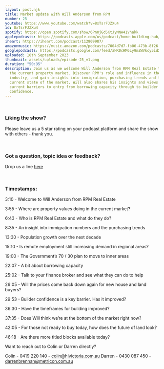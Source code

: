 ```yaml
---
layout: post.njk
title: Market update with Will Anderson from RPM
number: 25
youtube: https://www.youtube.com/watch?v=8xTsrFJZXu4
id: 8xTsrFJZXu4
spotify: https://open.spotify.com/show/6PnOjGdSKtJyMNA41Vhakk
applepodcasts: https://podcasts.apple.com/us/podcast/home-building-hub/id1681936589
iheart: https://iheart.com/podcast/112809987/
amazonmusic: https://music.amazon.com/podcasts/7004d7d7-fb06-473b-8f26-8ce9992cac11
googlepodcasts: https://podcasts.google.com/feed/aHR0cHM6Ly9mZWVkcy5idXp6c3Byb3V0LmNvbS8yMTM5MTU1LnJzcw==
uploaded: 18th September 2023
thumbnail: assets/uploads/episode-25_v1.png
duration: "50:35"
description: Join us as we welcome Will Anderson from RPM Real Estate to discuss
  the current property market. Discover RPM's role and influence in the
  industry, and gain insights into immigration, purchasing trends and the
  current state of the market. Will also shares his insights and views on the
  current barriers to entry from borrowing capacity through to builder
  confidence.
---
```

<br>

### Liking the show?

Please leave us a 5 star rating on your podcast platform and share the show with others - thank you.

<br>

### Got a question, topic idea or feedback?

Drop us a line <a href="/contact" id="contact-us" target="_blank">here</a>

<br>

### Timestamps:

3:10 - Welcome to Will Anderson from RPM Real Estate

3:55 - Where are property values doing in the current market?

6:43 - Who is RPM Real Estate and what do they do?

8:35 - An insight into immigration numbers and the purchasing trends

13:30 - Population growth over the next decade

15:10 - Is remote employment still increasing demand in regional areas?

19:00 - The Government’s 70 / 30 plan to move to inner areas

22:07 - A bit about borrowing capacity

25:02 - Talk to your finance broker and see what they can do to help

26:05 - Will the prices come back down again for new house and land buyers?

29:53 - Builder confidence is a key barrier. Has it improved?

36:30 - Have the timeframes for building improved?

37:35 - Does Will think we’re at the bottom of the market right now?

42:05 - For those not ready to buy today, how does the future of land look?

46:18 - Are there more titled blocks available today?

Want to reach out to Colin or Darren directly?

Colin - 0419 220 140 - colin@hlvictoria.com.au
Darren - 0430 087 450 - darrenbrennan@metricon.com.au